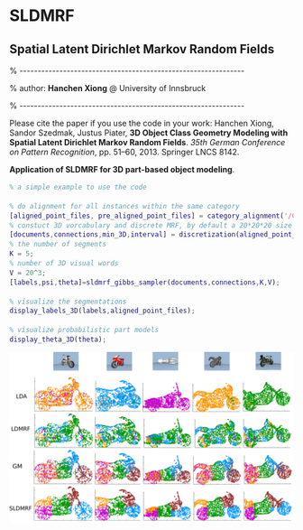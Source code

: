 # SLDMRF
## Spatial Latent Dirichlet Markov Random Fields


% --------------------------------------------------------------

%   author: **Hanchen Xiong** @ University of Innsbruck

% --------------------------------------------------------------


Please cite the paper if you use the code in your work: Hanchen Xiong, Sandor Szedmak, Justus Piater, **3D Object Class Geometry Modeling with Spatial Latent Dirichlet Markov Random Fields**. *35th German Conference on Pattern Recognition*, pp. 51–60, 2013. Springer LNCS 8142. 


**Application of SLDMRF for 3D part-based object modeling**. 

``` Matlab
% a simple example to use the code 

% do alignment for all instances within the same category 
[aligned_point_files, pre_aligned_point_files] = category_alignment('/Category_point/motors_m');
% constuct 3D vorcabulary and discrete MRF, by default a 20*20*20 size bounding box is used
[documents,connections,min_3D,interval] = discretization(aligned_point_files);
% the number of segments 
K = 5; 
% number of 3D visual words
V = 20^3; 
[labels,psi,theta]=sldmrf_gibbs_sampler(documents,connections,K,V);

% visualize the segmentations
display_labels_3D(labels,aligned_point_files);

% visualize probabilistic part models
display_theta_3D(theta);
```
![alt text][segmentation]

[segmentation]: https://github.com/HanchenXiong/SLDMRF/blob/master/SLDMRF_motorcycle.png
